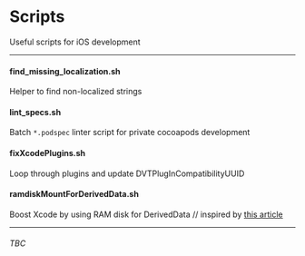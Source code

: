 # Scripts
Useful scripts for iOS development

---


#### find_missing_localization.sh

Helper to find non-localized strings



#### lint_specs.sh

Batch `*.podspec` linter script for private cocoapods development



#### fixXcodePlugins.sh

Loop through plugins and update DVTPlugInCompatibilityUUID



#### ramdiskMountForDerivedData.sh

Boost Xcode by using RAM disk for DerivedData // inspired by [this article](http://lightyearsoftware.com/2012/08/use-a-ram-disk-for-deriveddata/)



---
###### TBC
